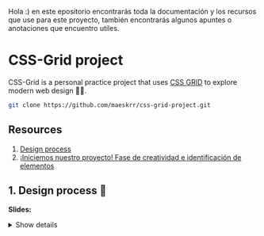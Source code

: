 Hola :) en este epositorio encontrarás toda la documentación y los recursos que use para este proyecto, 
también encontrarás algunos apuntes o anotaciones que encuentro utiles.

> 


# CSS-Grid project

CSS-Grid is a personal practice project that uses [CSS GRID](https://www.w3.org/TR/css-grid-1/) to explore modern web design 👨‍💻.

```bash
git clone https://github.com/maeskrr/css-grid-project.git
```

## Resources
1. [Design process](#1-design-proces)
16. [¡Iniciemos nuestro proyecto! Fase de creatividad e identificación de elementos](#16-iniciemos-nuestro-proyecto-fase-de-creatividad-e-identificación-de-elementos)



## 1. Design process 🎨

**Slides:** 

<details>
  <summary>Show details</summary>

  <br/>
  
  **Inspiración:**
  
  * [CoverJonkie code](https://coverjunkie.com/cover-categories/best-of-the-rest/uberhip-code)
  * [Sky Poster](https://www.zekagraphic.com/portfolio/sky-poster-design/)
  * [Cure unique nail wax boutique](https://www.awwwards.com/sites/cure-unique-nail-wax-boutique)
  
  **Imágenes:**
  
  * [Pexels](https://www.pexels.com/)
  * [Pixabay](https://pixabay.com/es/)
  * [Freepik](https://www.freepik.es/fotos-populares)
  
  **Fuentes:**
  
  * [Montserrat](https://fonts.google.com/)
  
  **Colores:**
  
  * [Color Hunt](https://colorhunt.co/)
  * [My Color Space](https://mycolor.space/gradient?ori=to+top&hex=%23051937&hex2=%23A8EB12&sub=1)
  * [HTML Color Codes](https://htmlcolorcodes.com/color-names/)
</details>